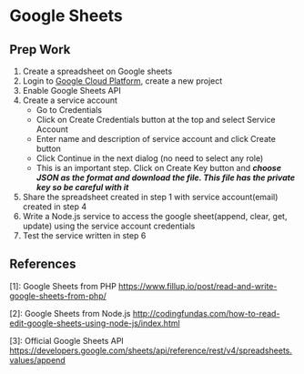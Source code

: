 # Google Sheets

## Prep Work

1. Create a spreadsheet on Google sheets
2. Login to [Google Cloud Platform](https://console.developers.google.com/apis/dashboard), create a new project
3. Enable Google Sheets API
4. Create a service account
    - Go to Credentials
    - Click on Create Credentials button at the top and select Service Account
    - Enter name and description of service account and click Create button
    - Click Continue in the next dialog (no need to select any role)
    - This is an important step. Click on Create Key button and ***choose JSON as the format and download the file. This file has the private key so be careful with it***
5. Share the spreadsheet created in step 1 with service account(email) created in step 4
6. Write a Node.js service to access the google sheet(append, clear, get, update) using the service account credentials
7. Test the service written in step 6


## References

[1]: Google Sheets from PHP https://www.fillup.io/post/read-and-write-google-sheets-from-php/

[2]: Google Sheets from Node.js http://codingfundas.com/how-to-read-edit-google-sheets-using-node-js/index.html

[3]: Official Google Sheets API https://developers.google.com/sheets/api/reference/rest/v4/spreadsheets.values/append
